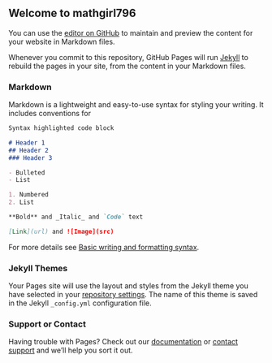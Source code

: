 ## Welcome to mathgirl796

You can use the [editor on GitHub](https://github.com/mathgirl796/mathgirl796.github.io/edit/main/index.md) to maintain and preview the content for your website in Markdown files.

Whenever you commit to this repository, GitHub Pages will run [Jekyll](https://jekyllrb.com/) to rebuild the pages in your site, from the content in your Markdown files.

### Markdown

Markdown is a lightweight and easy-to-use syntax for styling your writing. It includes conventions for

```markdown
Syntax highlighted code block

# Header 1
## Header 2
### Header 3

- Bulleted
- List

1. Numbered
2. List

**Bold** and _Italic_ and `Code` text

[Link](url) and ![Image](src)
```

For more details see [Basic writing and formatting syntax](http://docs.github.com/en/github/writing-on-github/getting-started-with-writing-and-formatting-on-github/basic-writing-and-formatting-syntax).

### Jekyll Themes

Your Pages site will use the layout and styles from the Jekyll theme you have selected in your [repository settings](https://github.com/mathgirl796/mathgirl796.github.io/settings/pages). The name of this theme is saved in the Jekyll `_config.yml` configuration file.

### Support or Contact

Having trouble with Pages? Check out our [documentation](http://docs.github.com/categories/github-pages-basics/) or [contact support](http://support.github.com/contact) and we’ll help you sort it out.
